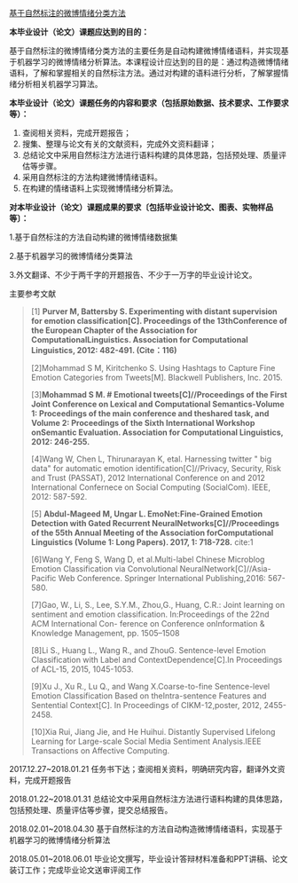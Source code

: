 [基于自然标注的微博情绪分类方法](http://202.119.85.151/ZhiDao/ViewReport.aspx?No=1487)



**本毕业设计（论文）课题应达到的目的：**

基于自然标注的微博情绪分类方法的主要任务是自动构建微博情绪语料，并实现基于机器学习的微博情绪分析算法。本课程设计应达到的目的是：通过构造微博情绪语料，了解和掌握相关的自然标注方法。通过对构建的语料进行分析，了解掌握情绪分析相关机器学习算法。



**本毕业设计（论文）课题任务的内容和要求（包括原始数据、技术要求、工作要求等）：**

1. 查阅相关资料，完成开题报告；
2. 搜集、整理与论文有关的文献资料，完成外文资料翻译；
3. 总结论文中采用自然标注方法进行语料构建的具体思路，包括预处理、质量评估等步骤。
4. 采用自然标注的方法构建微博情绪语料。
5. 在构建的情绪语料上实现微博情绪分析算法。

**对本毕业设计（论文）课题成果的要求〔包括毕业设计论文、图表、实物样品等〕：**

1.基于自然标注的方法自动构建的微博情绪数据集

2.基于机器学习的微博情绪分类算法

3.外文翻译、不少于两千字的开题报告、不少于一万字的毕业设计论文。



主要参考文献

> [1] **Purver M, Battersby S. Experimenting with distant supervision for emotion classification[C]. Proceedings of the 13thConference of the European Chapter of the Association for ComputationalLinguistics. Association for Computational Linguistics, 2012: 482-491. (Cite：116)**  
>
> [2]Mohammad S M, Kiritchenko S. Using Hashtags to Capture Fine Emotion Categories from Tweets[M]. Blackwell Publishers, Inc. 2015.
>
> [3]**Mohammad S M. # Emotional tweets[C]//Proceedings of the First Joint Conference on Lexical and Computational Semantics-Volume 1: Proceedings of the main conference and theshared task, and Volume 2: Proceedings of the Sixth International Workshop onSemantic Evaluation. Association for Computational Linguistics, 2012: 246-255.**
>
> [4]Wang W, Chen L, Thirunarayan K, etal. Harnessing twitter " big data" for automatic emotion identification[C]//Privacy, Security, Risk and Trust (PASSAT), 2012 International Conference on and 2012 International Confernece on Social Computing (SocialCom). IEEE, 2012: 587-592.
>
> [5] **Abdul-Mageed M, Ungar L. EmoNet:Fine-Grained Emotion Detection with Gated Recurrent NeuralNetworks[C]//Proceedings of the 55th Annual Meeting of the Association forComputational Linguistics (Volume 1: Long Papers). 2017, 1: 718-728.**  cite:1 
>
> [6]Wang Y, Feng S, Wang D, et al.Multi-label Chinese Microblog Emotion Classification via Convolutional NeuralNetwork[C]//Asia-Pacific Web Conference. Springer International Publishing,2016: 567-580.
>
> [7]Gao, W., Li, S., Lee, S.Y.M., Zhou,G., Huang, C.R.: Joint learning on sentiment and emotion classification. In:Proceedings of the 22nd ACM International Con- ference on Conference onInformation & Knowledge Management, pp. 1505–1508
>
> [8]Li S., Huang L., Wang R., and ZhouG. Sentence-level Emotion Classification with Label and ContextDependence[C].In Proceedings of ACL-15, 2015, 1045-1053.
>
> [9]Xu J., Xu R., Lu Q., and Wang X.Coarse-to-fine Sentence-level Emotion Classification Based on theIntra-sentence Features and Sentential Context[C]. In Proceedings of CIKM-12,poster, 2012, 2455-2458.
>
> [10]Xia Rui, Jiang Jie, and He Huihui. Distantly Supervised Lifelong Learning for Large-scale Social Media Sentiment Analysis.IEEE Transactions on Affective Computing.



2017.12.27~2018.01.21  任务书下达；查阅相关资料，明确研究内容，翻译外文资料，完成开题报告

2018.01.22~2018.01.31  总结论文中采用自然标注方法进行语料构建的具体思路，包括预处理、质量评估等步骤，提交总结报告。

2018.02.01~2018.04.30 基于自然标注的方法自动构造微博情绪语料，实现基于机器学习的微博情绪分析算法

2018.05.01~2018.06.01 毕业论文撰写，毕业设计答辩材料准备和PPT讲稿、论文装订工作；完成毕业论文送审评阅工作